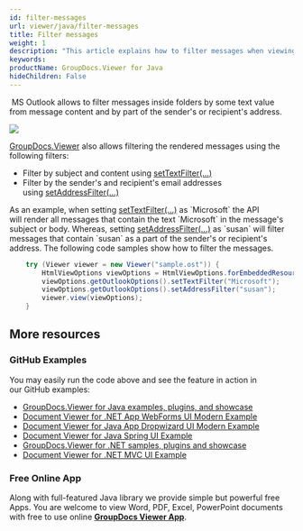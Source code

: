 ```yaml
---
id: filter-messages
url: viewer/java/filter-messages
title: Filter messages
weight: 1
description: "This article explains how to filter messages when viewing Outlook Data Files with GroupDocs.Viewer within your Java applications."
keywords: 
productName: GroupDocs.Viewer for Java
hideChildren: False
---
```

 MS Outlook allows to filter messages inside folders by some text value from message content and by part of the sender's or recipient's address.

![](viewer/java/images/filter-messages.png)

[GroupDocs.Viewer](https://products.groupdocs.com/viewer) also allows filtering the rendered messages using the following filters:

*   Filter by subject and content using [setTextFilter(...)](https://apireference.groupdocs.com/viewer/java/com.groupdocs.viewer.options/OutlookOptions#setTextFilter(java.lang.String))
*   Filter by the sender's and recipient's email addresses using [setAddressFilter(...)](https://apireference.groupdocs.com/viewer/java/com.groupdocs.viewer.options/OutlookOptions#setAddressFilter(java.lang.String))

As an example, when setting [setTextFilter(...)](https://apireference.groupdocs.com/viewer/java/com.groupdocs.viewer.options/OutlookOptions#setTextFilter(java.lang.String)) as `Microsoft` the API will render all messages that contain the text `Microsoft` in the message's subject or body. Whereas, setting [setAddressFilter(...)](https://apireference.groupdocs.com/viewer/java/com.groupdocs.viewer.options/OutlookOptions#setAddressFilter(java.lang.String)) as `susan` will filter messages that contain `susan` as a part of the sender's or recipient's address. The following code samples show how to filter the messages.

```java
    try (Viewer viewer = new Viewer("sample.ost")) {
        HtmlViewOptions viewOptions = HtmlViewOptions.forEmbeddedResources();
        viewOptions.getOutlookOptions().setTextFilter("Microsoft");
        viewOptions.getOutlookOptions().setAddressFilter("susan");
        viewer.view(viewOptions);
    }
```

## More resources
### GitHub Examples
You may easily run the code above and see the feature in action in our GitHub examples:
*   [GroupDocs.Viewer for Java examples, plugins, and showcase](https://github.com/groupdocs-viewer/GroupDocs.Viewer-for-Java)
*   [Document Viewer for .NET App WebForms UI Modern Example](https://github.com/groupdocs-viewer/GroupDocs.Viewer-for-.NET-WebForms)    
*   [Document Viewer for Java App Dropwizard UI Modern Example](https://github.com/groupdocs-viewer/GroupDocs.Viewer-for-Java-Dropwizard)    
*   [Document Viewer for Java Spring UI Example](https://github.com/groupdocs-viewer/GroupDocs.Viewer-for-Java-Spring)
*   [GroupDocs.Viewer for .NET samples, plugins and showcase](https://github.com/groupdocs-viewer/GroupDocs.Viewer-for-.NET)
*   [Document Viewer for .NET MVC UI Example](https://github.com/groupdocs-viewer/GroupDocs.Viewer-for-Java-MVC)     

### Free Online App
Along with full-featured Java library we provide simple but powerful free Apps.
You are welcome to view Word, PDF, Excel, PowerPoint documents with free to use online **[GroupDocs Viewer App](https://products.groupdocs.app/viewer)**.